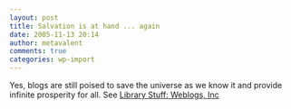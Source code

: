 ```yaml
---
layout: post
title: Salvation is at hand ... again
date: 2005-11-13 20:14
author: metavalent
comments: true
categories: wp-import
---
```

Yes, blogs are still poised to save the universe as we know it and provide infinite prosperity for all.  See <a href="http://www.librarystuff.net/new_archives/000850.html">Library Stuff: Weblogs, Inc</a>
